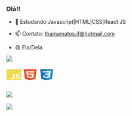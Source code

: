 ### Olá!!

- 🌱 Estudando Javascript|HTML|CSS|React JS

- 📫 Contato: thainamatos.if@hotmail.com

- 😄 Ela/Dela

<div >
<!--   <a href="https://github.com/thainamatos">
  <img height="180em" src="https://github-readme-stats.vercel.app/api?username=thainamatos&show_icons=true&theme=midnight-purple&include_all_commits=true&count_private=true"/> -->
  <img height="130em" src="https://github-readme-stats.vercel.app/api/top-langs/?username=thainamatos&layout=compact&langs_count=7&theme=midnight-purple"/>
</div

   <div><br>
  <img align="center" alt="Thaina-Js" height="30" width="40" src="https://raw.githubusercontent.com/devicons/devicon/master/icons/javascript/javascript-plain.svg">
  <img align="center" alt="Thaina-HTML" height="30" width="40" src="https://raw.githubusercontent.com/devicons/devicon/master/icons/html5/html5-original.svg">
  <img align="center" alt="Thaina-CSS" height="30" width="40" src="https://raw.githubusercontent.com/devicons/devicon/master/icons/css3/css3-original.svg">
</div>
  
  ##
 
<div>
 	 
  <a href = "mailto:thainamatos.if@hotmail.com"><img src="https://img.shields.io/badge/-Email-%23333?style=for-the-badge&logo=gmail&logoColor=white" target="_blank"></a>
  
  <a href="https://www.linkedin.com/in/thainamatos" target="_blank"><img src="https://img.shields.io/badge/-LinkedIn-%230077B5?style=for-the-badge&logo=linkedin&logoColor=white" target="_blank"></a> 

</div>
